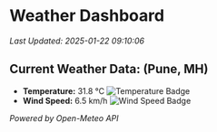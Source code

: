
# Weather Dashboard

_Last Updated: 2025-01-22 09:10:06_

## Current Weather Data: (Pune, MH)
- **Temperature:** 31.8 °C ![Temperature Badge](https://img.shields.io/badge/Temperature-High%20Temp-orange)
- **Wind Speed:** 6.5 km/h ![Wind Speed Badge](https://img.shields.io/badge/Wind%20Speed-Low%20Wind-blue)

*Powered by Open-Meteo API*
